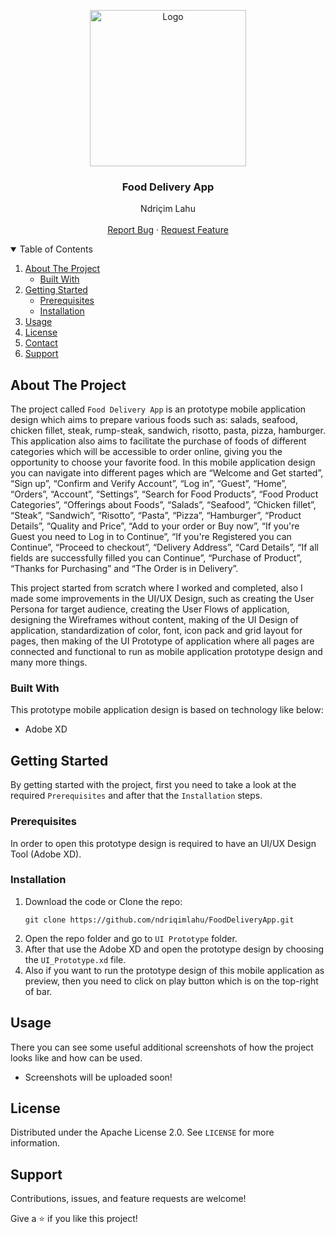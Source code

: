 <!-- PROJECT LOGO -->
<p align="center">
  <img src="https://github.com/ndriqimlahu/NdriqimLahuPortfolio/blob/main/assets/portfolio/FoodDeliveryApp.png" alt="Logo" width="250" height="250">
  <h3 align="center">Food Delivery App</h3>
  <p align="center">
    Ndriçim Lahu
    <br>
    <br>
    <a href="https://github.com/ndriqimlahu/food-delivery-app/issues">Report Bug</a>
    ·
    <a href="https://github.com/ndriqimlahu/food-delivery-app/issues">Request Feature</a>
  </p>
</p>


<!-- TABLE OF CONTENTS -->
<details open="open">
  <summary>Table of Contents</summary>
  <ol>
    <li>
      <a href="#about-the-project">About The Project</a>
      <ul>
        <li><a href="#built-with">Built With</a></li>
      </ul>
    </li>
    <li>
      <a href="#getting-started">Getting Started</a>
      <ul>
        <li><a href="#prerequisites">Prerequisites</a></li>
        <li><a href="#installation">Installation</a></li>
      </ul>
    </li>
    <li><a href="#usage">Usage</a></li>
    <li><a href="#license">License</a></li>
    <li><a href="#contact">Contact</a></li>
    <li><a href="#support">Support</a></li>
  </ol>
</details>


<!-- ABOUT THE PROJECT -->
## About The Project

The project called `Food Delivery App` is an prototype mobile application design which aims to prepare various foods such as: salads, seafood, chicken fillet, steak, rump-steak, sandwich, risotto, pasta, pizza, hamburger. This application also aims to facilitate the purchase of foods of different categories which will be accessible to order online, giving you the opportunity to choose your favorite food. In this mobile application design you can navigate into different pages which are “Welcome and Get started”, “Sign up”, “Confirm and Verify Account”, “Log in”, “Guest”, “Home”, “Orders”, “Account”, “Settings”, “Search for Food Products”, “Food Product Categories”, “Offerings about Foods”, “Salads”, “Seafood”, “Chicken fillet”, “Steak”, “Sandwich”, “Risotto”, “Pasta”, “Pizza”, “Hamburger”, “Product Details”, “Quality and Price”, “Add to your order or Buy now”, “If you're Guest you need to Log in to Continue”, “If you're Registered you can Continue”, “Proceed to checkout”, “Delivery Address”, “Card Details”, “If all fields are successfully filled you can Continue”, “Purchase of Product”, “Thanks for Purchasing” and “The Order is in Delivery”.

This project started from scratch where I worked and completed, also I made some improvements in the UI/UX Design, such as creating the User Persona for target audience, creating the User Flows of application, designing the Wireframes without content, making of the UI Design of application, standardization of color, font, icon pack and grid layout for pages, then making of the UI Prototype of application where all pages are connected and functional to run as mobile application prototype design and many more things.


### Built With

This prototype mobile application design is based on technology like below:

* Adobe XD


<!-- GETTING STARTED -->
## Getting Started

By getting started with the project, first you need to take a look at the required `Prerequisites` and after that the `Installation` steps.


### Prerequisites

In order to open this prototype design is required to have an UI/UX Design Tool (Adobe XD).


### Installation

1. Download the code or Clone the repo:
   ```terminal
   git clone https://github.com/ndriqimlahu/FoodDeliveryApp.git
   ```
2. Open the repo folder and go to `UI Prototype` folder.
3. After that use the Adobe XD and open the prototype design by choosing the `UI_Prototype.xd` file.
4. Also if you want to run the prototype design of this mobile application as preview, then you need to click on play button which is on the top-right of bar.


<!-- USAGE -->
## Usage

There you can see some useful additional screenshots of how the project looks like and how can be used.

* Screenshots will be uploaded soon!


<!-- LICENSE -->
## License

Distributed under the Apache License 2.0. See `LICENSE` for more information.


<!-- SUPPORT -->
## Support

Contributions, issues, and feature requests are welcome!

Give a ⭐️ if you like this project!
